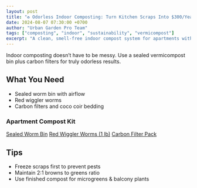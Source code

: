 ```yaml
---
layout: post
title: "♻️ Odorless Indoor Composting: Turn Kitchen Scraps Into $300/Year Savings"
date: 2024-08-07 07:30:00 +0700
author: "Urban Garden Pro Team"
tags: ["composting", "indoor", "sustainability", "vermicompost"]
excerpt: "A clean, smell-free indoor compost system for apartments with product picks and setup diagrams."
---
```


Indoor composting doesn’t have to be messy. Use a sealed vermicompost bin plus carbon filters for truly odorless results.

## What You Need
- Sealed worm bin with airflow  
- Red wiggler worms  
- Carbon filters and coco coir bedding

<div class="affiliate-box">
<h3>Apartment Compost Kit</h3>
<a class="affiliate-button" target="_blank" href="https://amazon.com/dp/B08WORMBIN?tag=kokman-20">Sealed Worm Bin</a>
<a class="affiliate-button" target="_blank" href="https://amazon.com/dp/B08REDWIGGLER?tag=kokman-20">Red Wiggler Worms (1 lb)</a>
<a class="affiliate-button" target="_blank" href="https://amazon.com/dp/B08CARBONFLT?tag=kokman-20">Carbon Filter Pack</a>
</div>

## Tips
- Freeze scraps first to prevent pests  
- Maintain 2:1 browns to greens ratio  
- Use finished compost for microgreens & balcony plants
